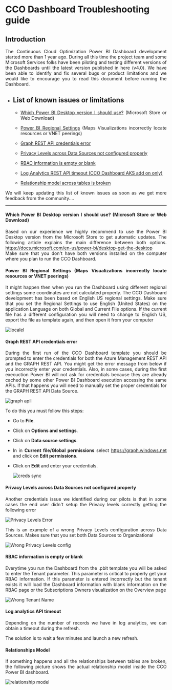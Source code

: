 # CCO Dashboard Troubleshooting guide
<div style="text-align: justify">

## Introduction
The Continuous Cloud Optimization Power BI Dashboard development started more than 1 year ago. During all this time the project team and some Microsoft Services folks have been piloting and testing different versions of the Dashboards until the latest version published in here (v4.0). We have been able to identify and fix several bugs or product limitations and we would like to encourage you to read this document before running the Dashboard.

- ## List of known issues or limitations
    - [Which Power BI Desktop version I should use?](TroubleshootingGuide.md#Which-Power-BI-Desktop-version-I-should-use?)  (Microsoft Store or  Web Download)
    - [Power BI Regional Settings](TroubleshootingGuide.md#Power-BI-Regional-Settings)
    (Maps Visualizations incorrectly locate resources or VNET peerings)
    - [Graph REST API credentials error](TroubleshootingGuide.md#Graph-REST-API-credentials-error)

    - [Privacy Levels across Data Sources not configured properly](TroubleshootingGuide.md#Privacy-Level-across-Data-Sources-not-configured-properly)

    - [RBAC information is empty or blank](TroubleshootingGuide.md#RBAC-information-is-empty-or-blank)

    - [Log Analytics REST API timeout (CCO Dashboard AKS add on only)](TroubleshootingGuide.md#Log-Analytics-REST-API-timeout)

    - [Relationship model across tables is broken]()

We will keep updating this list of known issues as soon as we get more feedback from the community....
   
----------------------------------
#### Which Power BI Desktop version I should use? (Microsoft Store or Web Download)

Based on our experience we highly recommend to use the Power BI Desktop version from the Microsoft Store to get automatic updates. The following article explains the main difference between both options. https://docs.microsoft.com/en-us/power-bi/desktop-get-the-desktop <br>
Make sure that you don't have both versions installed on the computer where you plan to run the CCO Dashboard.

#### Power BI Regional Settings (Maps Visualizations incorrectly locate resources or VNET peerings)

It might happen then when you run the Dashboard using different regional settings some coordinates are not calculated properly. The CCO Dashboard development has been based on English US regional settings. Make sure that you set the Regional Settings to use English (United States) on the application Language on both Global and Current File options. If the current file has a different configuration you will need to change to English US, export the file as template again, and then open it from your computer

![localel](/install/images/locale_options_powerBI.PNG)

#### Graph REST API credentials error

During the first run of the CCO Dashboard template you should be prompted to enter the credentials for both the Azure Management REST API and the GRAPH REST API. You might get the error message from below if you incorrectly enter your credentials. Also, in some cases, during the first execuction Power BI will not ask for credentials because they are already cached by some other Power BI Dashboard execution accessing the same APIs. If that happens you will need to manually set the proper credentials for the GRAPH REST API Data Source.

![graph apil](/install/images/problem_graph_api.png)

To do this you must follow this steps:

- Go to **File**.
- Click on **Options and settings**.
- Click on **Data source settings**.
- In in **Current file/Global permissions** select https://graph.windows.net and click on **Edit permissions**.
- Click on **Edit** and enter your credentials.

    ![creds sync](/install/images/Credentials5.png)




#### Privacy Levels across Data Sources not configured properly

Another credentials issue we identified during our pilots is that in some cases the end user didn't setup the Privacy levels correctly getting the following error

![Privacy Levels Error](/install/images/WrongPrivacyLevelError.png)

This is an example of a wrong Privacy Levels configuration across Data Sources. Makes sure that you set both Data Sources to Organizational

![Wrong Privacy Levels config](/install/images/WrongPrivacyLevelConfig.png)

#### RBAC information is empty or blank

Everytime you run the Dashboard from the .pbit template you will be asked to enter the Tenant parameter. This parameter is critical to properly get your RBAC information. If this parameter is entered incorrectly but the tenant exists it will load the Dashboard information with blank information on the RBAC page or the Subscriptions Owners visualization on the Overview page

![Wrong Tenant Name](/install/images/RBACwrongtenantname.png)

#### Log analytics API timeout

Depending on the number of records we have in log analytics, we can obtain a timeout during the refresh.

The solution is to wait a few minutes and launch a new refresh.

#### Relationships Model

If something happens and all the relationships between tables are broken, the following picture shows the actual relationship model inside the CCO Power BI dashboard.

![relationship model](/install/images/RelationshipsModel.PNG)


